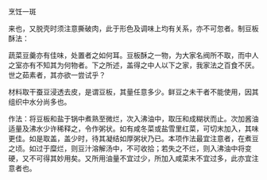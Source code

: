 烹饪一斑

来也，又脱壳时须注意撕破肉，此于形色及调味上均有关系，亦不可忽者。制豆板酥法：

蔬菜豆羹亦有佳味，处置者之如何耳。豆板酥之一物，为大家名阀所不取，而中人之室亦有不知其为何物者。下之所述，盖得之中人以下之家，我家法之百食不厌。世之茹素者，其亦欲一尝试乎？

材料取干蚕豆浸透去皮，是谓豆板，其量任意多少。鲜豆之未干者不能使用，因其组织中水分尚多也。

作法：将豆板和盐于锅中煮熟至微烂，次入沸油中，取压和成糊状而止。次加酱油适量及沸水少许稀释之，令作粥状。如有咸冬菜或盐雪里红菜，可切末加入，其味更佳。如是取盖，盖少时，待其凝结如厚粥状乃已。本项作法最宜注意者，在煮豆之顷。如过于糜烂，则豆汁溶解汤中，不可收拾；若失之不烂，则入沸油中将变硬，又不可得其妙用矣。又所用油量不宜过少，所加入咸菜末不宜过多，此亦宜注意者也。